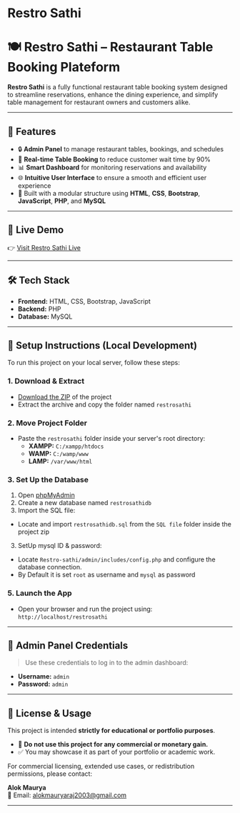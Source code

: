 ﻿# Restro Sathi

# 🍽️ Restro Sathi – Restaurant Table Booking Plateform

**Restro Sathi** is a fully functional restaurant table booking system designed to streamline reservations, enhance the dining experience, and simplify table management for restaurant owners and customers alike.

---

## 🚀 Features

- 🔒 **Admin Panel** to manage restaurant tables, bookings, and schedules
- 📅 **Real-time Table Booking** to reduce customer wait time by 90%
- 📊 **Smart Dashboard** for monitoring reservations and availability
- 🌐 **Intuitive User Interface** to ensure a smooth and efficient user experience
- 🧩 Built with a modular structure using **HTML**, **CSS**, **Bootstrap**, **JavaScript**, **PHP**, and **MySQL**

---

## 🔗 Live Demo

👉 [Visit Restro Sathi Live](https://restro-sathi.cooo.in/)

---

## 🛠️ Tech Stack

- **Frontend:** HTML, CSS, Bootstrap, JavaScript
- **Backend:** PHP
- **Database:** MySQL

---

## 🧰 Setup Instructions (Local Development)

To run this project on your local server, follow these steps:

### 1. Download & Extract

- [Download the ZIP](https://restrosathi.in) of the project
- Extract the archive and copy the folder named `restrosathi`

### 2. Move Project Folder

- Paste the `restrosathi` folder inside your server's root directory:
  - **XAMPP:** `C:/xampp/htdocs`
  - **WAMP:** `C:/wamp/www`
  - **LAMP:** `/var/www/html`

### 3. Set Up the Database

1. Open [phpMyAdmin](http://localhost/phpmyadmin)
2. Create a new database named `restrosathidb`
3. Import the SQL file:

- Locate and import `restrosathidb.sql` from the `SQL file` folder inside the project zip

3. SetUp mysql ID & password:

- Locate `Restro-sathi/admin/includes/config.php` and configure the database connection.
- By Default it is set `root` as username and `mysql` as password

### 5. Launch the App

- Open your browser and run the project using:  
  `http://localhost/restrosathi`

---

## 🔐 Admin Panel Credentials

> Use these credentials to log in to the admin dashboard:

- **Username:** `admin`
- **Password:** `admin`

---

## 📜 License & Usage

This project is intended **strictly for educational or portfolio purposes**.

- 🚫 **Do not use this project for any commercial or monetary gain.**
- ✅ You may showcase it as part of your portfolio or academic work.

For commercial licensing, extended use cases, or redistribution permissions, please contact:

**Alok Maurya**  
📩 Email: [alokmauryaraj2003@gmail.com](mailto:alokmauryaraj2003@gmail.com)

---
